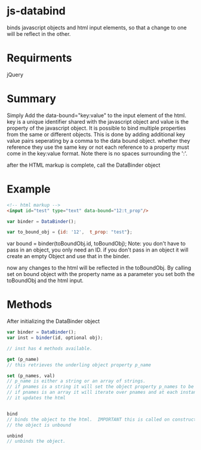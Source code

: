 js-databind
===========

binds javascript objects and html input elements, so that a change to one will be reflect in the other.

Requirments
===========
jQuery


Summary
===========

Simply Add the data-bound="key:value" to the input element of the html. key is a unique identifier shared with the 
javascript object and value is the property of the javascript object. It is possible to bind multiple properties from the
same or different objects.  This is done by adding additional key value pairs seperating by a comma to the data bound
object. whether they reference they use the same key or not each reference to a property must come in the key:value format.
Note there is no spaces surrounding the ':'.


after the HTML markup is complete, call the DataBinder object

Example
============


```html
<!-- html markup -->
<input id="test" type="text" data-bound="12:t_prop"/>
```
```javascript
var binder = DataBinder();

var to_bound_obj = {id: '12',  t_prop: "test"};
```

var bound = binder(toBoundObj.id, toBoundObj);
Note: you don't have to pass in an object, you only need an ID.  if you don't pass in an object it will create an empty
Object and use that in the binder. 

now any changes to the html will be reflected in the toBoundObj.  By calling set on bound object with the property name
as a parameter you set both the toBoundObj and the html input. 


Methods
===========
After initializing the DataBinder object
```javascript
var binder = DataBinder();
var inst = binder(id, optional obj);

// inst has 4 methods available.

get (p_name)  
// this retrieves the underling object property p_name

set (p_names, val)
// p_name is either a string or an array of strings. 
// if pnames is a string it will set the object property p_names to be value and update the html
// if pnames is an array it will iterate over pnames and at each instance set that property to val after iteration
// it updates the html


bind
// binds the object to the html.  IMPORTANT this is called on construction and doesn't need to be called again unless 
// the object is unbound

unbind 
// unbinds the object. 
```





